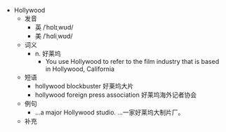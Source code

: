 - Hollywood
  - 发音
    - 英 /ˈhɒlɪˌwʊd/
    - 美 /ˈhɑliˌwʊd/
  - 词义
    - n. 好莱坞
      - You use Hollywood to refer to the film industry that is based in Hollywood, California
  - 短语
    - hollywood blockbuster 好莱坞大片
    - hollywood foreign press association 好莱坞海外记者协会
  - 例句
    - ...a major Hollywood studio. ...一家好莱坞大制片厂。
  - 补充